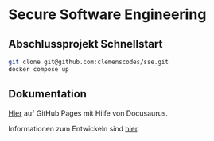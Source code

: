 # Secure Software Engineering

## Abschlussprojekt Schnellstart

```sh
git clone git@github.com:clemenscodes/sse.git
docker compose up
```

## Dokumentation

[Hier](https://clemenscodes.github.io/sse/) auf GitHub Pages mit Hilfe von Docusaurus.

Informationen zum Entwickeln sind [hier](https://github.com/clemenscodes/sse/tree/main/apps/notes).
